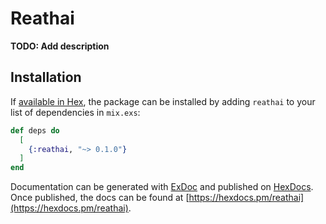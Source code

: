 # Reathai

**TODO: Add description**

## Installation

If [available in Hex](https://hex.pm/docs/publish), the package can be installed
by adding `reathai` to your list of dependencies in `mix.exs`:

```elixir
def deps do
  [
    {:reathai, "~> 0.1.0"}
  ]
end
```

Documentation can be generated with [ExDoc](https://github.com/elixir-lang/ex_doc)
and published on [HexDocs](https://hexdocs.pm). Once published, the docs can
be found at [https://hexdocs.pm/reathai](https://hexdocs.pm/reathai).

